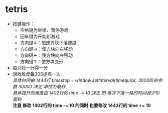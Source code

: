 # tetris
* 按键操作：  
  * 空格键为继续、暂停游戏  
  * 回车键为开始新游戏  
  * 方向键↓：加速方块下落速度  
  * 方向键→：使方块向右移动  
  * 方向键←：使方块向左移动  
  * 方向键↑：使方块变形  
* 每消除一行得一分
* 游戏难度每30S提高一次  
*具体时间由 1444行 timestop = window.setInterval(timequick, 30000)的参数 30000 决定 单位为毫秒*  
*具体提升的难度由 1402行的 time -= 10 决定 即 每次下落一格的时间减少10 毫秒*  
**注意  修改 1402行的 time -= 10 的同时 也要修改 1443行的 time += 10**
